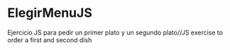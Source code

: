 # ElegirMenuJS
Ejercicio JS para pedir un primer plato y un segundo plato//JS exercise to order a first and second dish
